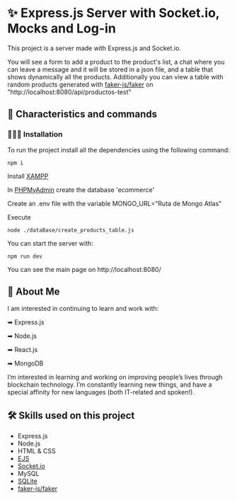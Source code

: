 # ✨ Express.js Server with Socket.io, Mocks and Log-in

This project is a server made with Express.js and Socket.io.

You will see a form to add a product to the product's list, a chat where you can leave a message and it will be stored in a json file,
and a table that shows dynamically all the products. Additionally you can view a table with random products generated with [faker-js/faker](https://www.npmjs.com/package/@faker-js/faker) on "http://localhost:8080/api/productos-test"

## 🔧 Characteristics and commands

### 👨🏻‍💻 Installation

To run the project install all the dependencies using the following command:

`npm i`

Install [XAMPP](https://www.apachefriends.org/)

In [PHPMyAdmin](http://localhost/phpmyadmin/) create the database 'ecommerce'

Create an .env file with the variable MONGO_URL="Ruta de Mongo Atlas"

Execute

`node ./dataBase/create_products_table.js`

You can start the server with:

`npm run dev`

You can see the main page on http://localhost:8080/

## 🚀 About Me

I am interested in continuing to learn and work with:

➡ Express.js

➡ Node.js

➡ React.js

➡ MongoDB

I’m interested in learning and working on improving people’s lives through blockchain technology. I’m constantly learning new things, and have a special affinity for new languages (both IT-related and spoken!).

## 🛠 Skills used on this project

- Express.js
- Node.js
- HTML & CSS
- [EJS](https://ejs.co/)
- [Socket.io](https://socket.io/)
- MySQL
- [SQLite](https://www.sqlite.org/index.html)
- [faker-js/faker](https://www.npmjs.com/package/@faker-js/faker)
